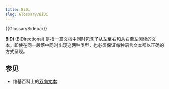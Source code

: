 ```yaml
---
title: BiDi
slug: Glossary/BiDi
---
```


{{GlossarySidebar}}

**BiDi** (BiDirectional) 是指一篇文档中同时包含了从左至右和从右至左阅读的文本。即使在同一段落中同时出现这两种类型，也必须保证每种语言文本都以正确的方式呈现。

## 参见

- 维基百科上的[双向文本](https://zh.wikipedia.org/wiki/雙向文稿)
